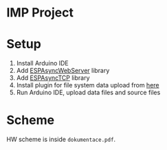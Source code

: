 # IMP Project

# Setup

1. Install Arduino IDE
2. Add [ESPAsyncWebServer](https://github.com/me-no-dev/ESPAsyncWebServer) library
3. Add [ESPAsyncTCP](https://github.com/me-no-dev/ESPAsyncTCP) library
4. Install plugin for file system data upload from [here](https://github.com/esp8266/arduino-esp8266fs-plugin)
5. Run Arduino IDE, upload data files and source files

# Scheme

HW scheme is inside `dokumentace.pdf`.